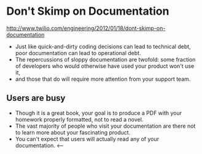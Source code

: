 # Don't Skimp on Documentation
http://www.twilio.com/engineering/2012/01/18/dont-skimp-on-documentation
* Just like quick-and-dirty coding decisions can lead to technical debt, poor documentation can lead to operational debt.
* The repercussions of sloppy documentation are twofold: some fraction of developers who would otherwise have used your product won't use it,
* and those that do will require more attention from your support team.

## Users are busy
* Though it is a great book, your goal is to produce a PDF with your homework properly formatted, not to read a novel.
* The vast majority of people who visit your documentation are there not to learn more about your fascinating product. 
* You can't expect that users will actually read any of your documentation. <--

